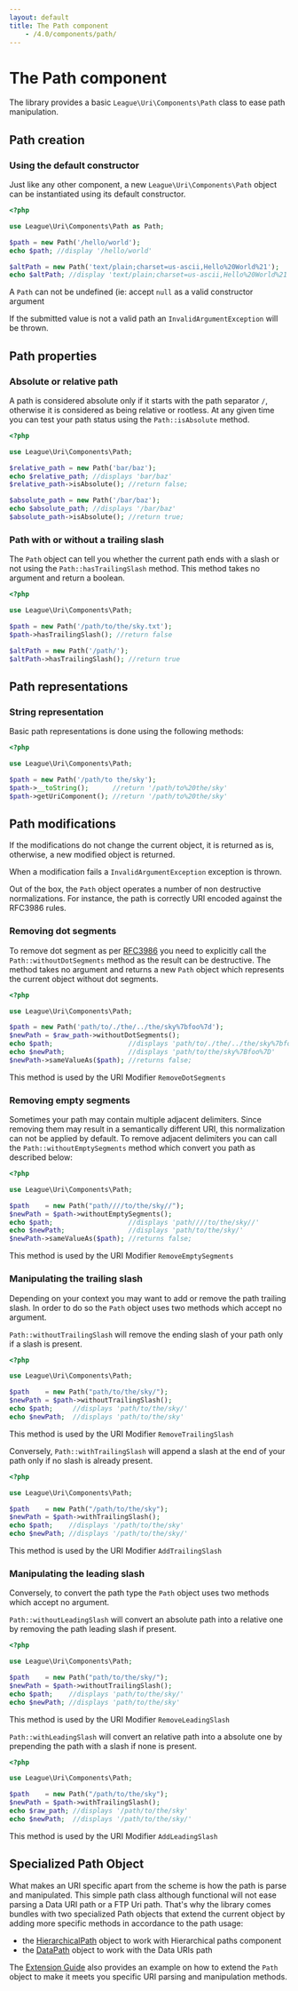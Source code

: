 ```yaml
---
layout: default
title: The Path component
    - /4.0/components/path/
---
```


# The Path component

The library provides a basic `League\Uri\Components\Path` class to ease path manipulation.

## Path creation

### Using the default constructor

Just like any other component, a new `League\Uri\Components\Path` object can be instantiated using its default constructor.

~~~php
<?php

use League\Uri\Components\Path as Path;

$path = new Path('/hello/world');
echo $path; //display '/hello/world'

$altPath = new Path('text/plain;charset=us-ascii,Hello%20World%21');
echo $altPath; //display 'text/plain;charset=us-ascii,Hello%20World%21'
~~~

<p class="message-warning">A <code>Path</code> can not be undefined (ie: accept <code>null</code> as a valid constructor argument</p>

<p class="message-warning">If the submitted value is not a valid path an <code>InvalidArgumentException</code> will be thrown.</p>

## Path properties

### Absolute or relative path

A path is considered absolute only if it starts with the path separator `/`, otherwise it is considered as being relative or rootless. At any given time you can test your path status using the `Path::isAbsolute` method.

~~~php
<?php

use League\Uri\Components\Path;

$relative_path = new Path('bar/baz');
echo $relative_path; //displays 'bar/baz'
$relative_path->isAbsolute(); //return false;

$absolute_path = new Path('/bar/baz');
echo $absolute_path; //displays '/bar/baz'
$absolute_path->isAbsolute(); //return true;
~~~

### Path with or without a trailing slash

The `Path` object can tell you whether the current path ends with a slash or not using the `Path::hasTrailingSlash` method. This method takes no argument and return a boolean.

~~~php
<?php

use League\Uri\Components\Path;

$path = new Path('/path/to/the/sky.txt');
$path->hasTrailingSlash(); //return false

$altPath = new Path('/path/');
$altPath->hasTrailingSlash(); //return true
~~~

## Path representations

### String representation

Basic path representations is done using the following methods:

~~~php
<?php

use League\Uri\Components\Path;

$path = new Path('/path/to the/sky');
$path->__toString();      //return '/path/to%20the/sky'
$path->getUriComponent(); //return '/path/to%20the/sky'
~~~

## Path modifications

<p class="message-notice">If the modifications do not change the current object, it is returned as is, otherwise, a new modified object is returned.</p>

<p class="message-warning">When a modification fails a <code>InvalidArgumentException</code> exception is thrown.</p>

Out of the box, the `Path` object operates a number of non destructive normalizations. For instance, the path is correctly URI encoded against the RFC3986 rules.

### Removing dot segments

To remove dot segment as per [RFC3986](https://tools.ietf.org/html/rfc3986#section-6) you need to explicitly call the `Path::withoutDotSegments` method as the result can be destructive. The method takes no argument and returns a new `Path` object which represents the current object without dot segments.

~~~php
<?php

use League\Uri\Components\Path;

$path = new Path('path/to/./the/../the/sky%7bfoo%7d');
$newPath = $raw_path->withoutDotSegments();
echo $path;                   //displays 'path/to/./the/../the/sky%7bfoo%7d'
echo $newPath;                //displays 'path/to/the/sky%7Bfoo%7D'
$newPath->sameValueAs($path); //returns false;
~~~

<p class="message-notice">This method is used by the URI Modifier <code>RemoveDotSegments</code></p>

### Removing empty segments

Sometimes your path may contain multiple adjacent delimiters. Since removing them may result in a semantically different URI, this normalization can not be applied by default. To remove adjacent delimiters you can call the `Path::withoutEmptySegments` method which convert you path as described below:

~~~php
<?php

use League\Uri\Components\Path;

$path    = new Path("path////to/the/sky//");
$newPath = $path->withoutEmptySegments();
echo $path;                   //displays 'path////to/the/sky//'
echo $newPath;                //displays 'path/to/the/sky/'
$newPath->sameValueAs($path); //returns false;
~~~

<p class="message-notice">This method is used by the URI Modifier <code>RemoveEmptySegments</code></p>

### Manipulating the trailing slash

Depending on your context you may want to add or remove the path trailing slash. In order to do so the `Path` object uses two methods which accept no argument.

`Path::withoutTrailingSlash` will remove the ending slash of your path only if a slash is present.

~~~php
<?php

use League\Uri\Components\Path;

$path    = new Path("path/to/the/sky/");
$newPath = $path->withoutTrailingSlash();
echo $path;     //displays 'path/to/the/sky/'
echo $newPath;  //displays 'path/to/the/sky'
~~~

<p class="message-notice">This method is used by the URI Modifier <code>RemoveTrailingSlash</code></p>

Conversely, `Path::withTrailingSlash` will append a slash at the end of your path only if no slash is already present.

~~~php
<?php

use League\Uri\Components\Path;

$path    = new Path("/path/to/the/sky");
$newPath = $path->withTrailingSlash();
echo $path;    //displays '/path/to/the/sky'
echo $newPath; //displays '/path/to/the/sky/'
~~~

<p class="message-notice">This method is used by the URI Modifier <code>AddTrailingSlash</code></p>

### Manipulating the leading slash

Conversely, to convert the path type the `Path` object uses two methods which accept no argument.

`Path::withoutLeadingSlash` will convert an absolute path into a relative one by removing the path leading slash if present.

~~~php
<?php

use League\Uri\Components\Path;

$path    = new Path("path/to/the/sky/");
$newPath = $path->withoutTrailingSlash();
echo $path;    //displays 'path/to/the/sky/'
echo $newPath; //displays 'path/to/the/sky'
~~~

<p class="message-notice">This method is used by the URI Modifier <code>RemoveLeadingSlash</code></p>

`Path::withLeadingSlash` will convert an relative path into a absolute one by prepending the path with a slash if none is present.

~~~php
<?php

use League\Uri\Components\Path;

$path    = new Path("/path/to/the/sky");
$newPath = $path->withTrailingSlash();
echo $raw_path; //displays '/path/to/the/sky'
echo $newPath;  //displays '/path/to/the/sky/'
~~~

<p class="message-notice">This method is used by the URI Modifier <code>AddLeadingSlash</code></p>

## Specialized Path Object

What makes an URI specific apart from the scheme is how the path is parse and manipulated. This simple path class although functional will not ease parsing a Data URI path or a FTP Uri path. That's why the library comes bundles with two specialized Path objects that extend the current object by adding more specific methods in accordance to the path usage:

- the [HierarchicalPath](/uri/4.0/components/hierarchical-path/) object to work with Hierarchical paths component
- the [DataPath](/uri/4.0/components/datauri-path/) object to work with the Data URIs path

The [Extension Guide](/uri/extension/#mailto-interfaces) also provides an example on how to extend the `Path` object to make it meets you specific URI parsing and manipulation methods.
